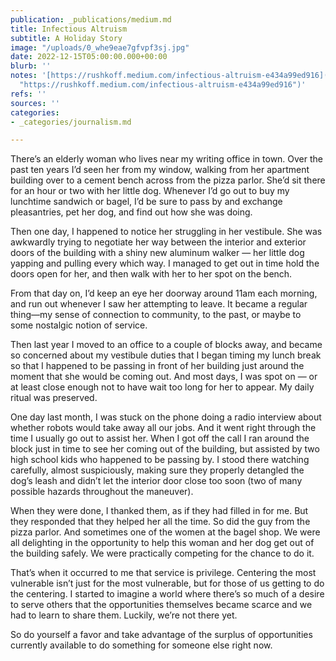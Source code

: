```yaml
---
publication: _publications/medium.md
title: Infectious Altruism
subtitle: A Holiday Story
image: "/uploads/0_whe9eae7gfvpf3sj.jpg"
date: 2022-12-15T05:00:00.000+00:00
blurb: ''
notes: '[https://rushkoff.medium.com/infectious-altruism-e434a99ed916](https://rushkoff.medium.com/infectious-altruism-e434a99ed916
  "https://rushkoff.medium.com/infectious-altruism-e434a99ed916")'
refs: ''
sources: ''
categories:
- _categories/journalism.md

---
```

There’s an elderly woman who lives near my writing office in town. Over the past ten years I’d seen her from my window, walking from her apartment building over to a cement bench across from the pizza parlor. She’d sit there for an hour or two with her little dog. Whenever I’d go out to buy my lunchtime sandwich or bagel, I’d be sure to pass by and exchange pleasantries, pet her dog, and find out how she was doing.

Then one day, I happened to notice her struggling in her vestibule. She was awkwardly trying to negotiate her way between the interior and exterior doors of the building with a shiny new aluminum walker — her little dog yapping and pulling every which way. I managed to get out in time hold the doors open for her, and then walk with her to her spot on the bench.

From that day on, I’d keep an eye her doorway around 11am each morning, and run out whenever I saw her attempting to leave. It became a regular thing—my sense of connection to community, to the past, or maybe to some nostalgic notion of service.

Then last year I moved to an office to a couple of blocks away, and became so concerned about my vestibule duties that I began timing my lunch break so that I happened to be passing in front of her building just around the moment that she would be coming out. And most days, I was spot on — or at least close enough not to have wait too long for her to appear. My daily ritual was preserved.

One day last month, I was stuck on the phone doing a radio interview about whether robots would take away all our jobs. And it went right through the time I usually go out to assist her. When I got off the call I ran around the block just in time to see her coming out of the building, but assisted by two high school kids who happened to be passing by. I stood there watching carefully, almost suspiciously, making sure they properly detangled the dog’s leash and didn’t let the interior door close too soon (two of many possible hazards throughout the maneuver).

When they were done, I thanked them, as if they had filled in for me. But they responded that they helped her all the time. So did the guy from the pizza parlor. And sometimes one of the women at the bagel shop. We were all delighting in the opportunity to help this woman and her dog get out of the building safely. We were practically competing for the chance to do it.

That’s when it occurred to me that service is privilege. Centering the most vulnerable isn’t just for the most vulnerable, but for those of us getting to do the centering. I started to imagine a world where there’s so much of a desire to serve others that the opportunities themselves became scarce and we had to learn to share them. Luckily, we’re not there yet.

So do yourself a favor and take advantage of the surplus of opportunities currently available to do something for someone else right now.